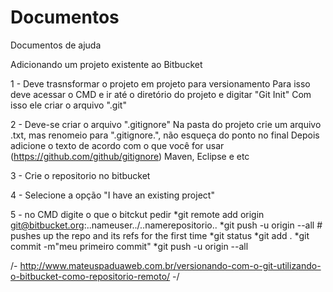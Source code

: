 # Documentos
Documentos de ajuda

Adicionando um projeto existente ao Bitbucket

1 - Deve trasnsformar o projeto em projeto para versionamento
Para isso deve acessar o CMD e ir até o diretório do projeto e digitar "Git Init"
Com isso ele criar o arquivo ".git"

2 - Deve-se criar o arquivo ".gitignore" 
Na pasta do projeto crie um arquivo .txt, mas renomeio para ".gitignore.", não esqueça do ponto no final
Depois adicione o texto de acordo com o que você for usar (https://github.com/github/gitignore)
Maven, Eclipse e etc

3 - Crie o repositorio no bitbucket

4 - Selecione a opção "I have an existing project"

5 - no CMD digite o que o bitckut pedir
*git remote add origin git@bitbucket.org:..nameuser../..namerepositorio..
*git push -u origin --all # pushes up the repo and its refs for the first time
*git status
*git add .
*git commit -m"meu primeiro commit"
*git push -u origin --all

/-  http://www.mateuspaduaweb.com.br/versionando-com-o-git-utilizando-o-bitbucket-como-repositorio-remoto/ -/
